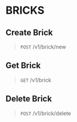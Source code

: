 # BRICKS

## Create Brick

> `POST` /v1/brick/new

## Get Brick

> `GET` /v1/brick

## Delete Brick

> `POST` /v1/brick/delete
